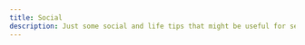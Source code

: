 ```yaml
---
title: Social
description: Just some social and life tips that might be useful for self-improvement.
---
```

